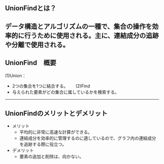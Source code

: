 ## UnionFindとは？

データ構造とアルゴリズムの一種で、集合の操作を効率的に行うために使用される。主に、連結成分の追跡や分離で使用される。
---
## UnionFind　概要
(1)Union：
- 2つの集合を1つに結合する。　　
(2)Find　
- 与えられた要素がどの集合に属しているかを検索する。
---
## UnionFindのメリットとデメリット
- メリット
    - 平均的に非常に高速な計算ができる。
    - 連結成分を効率的に管理するのに適しているので、グラフ内の連結成分を追跡する際に役立つ。
- デメリット
    - 要素の追加と削除は、向かない。


